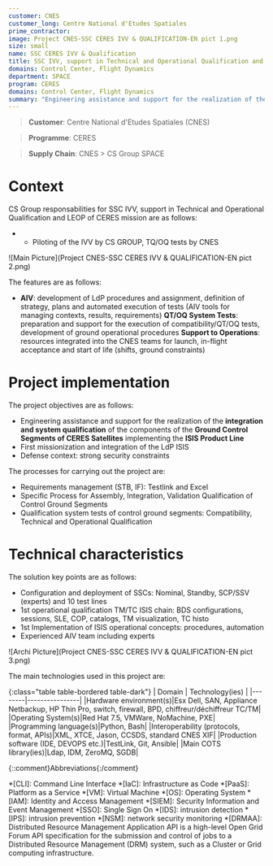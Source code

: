 ```yaml
---
customer: CNES
customer_long: Centre National d'Etudes Spatiales
prime_contractor: 
image: Project CNES-SSC CERES IVV & QUALIFICATION-EN pict 1.png
size: small
name: SSC CERES IVV & Qualification
title: SSC IVV, support in Technical and Operational Qualification and LEOP of CERES mission
domains: Control Center, Flight Dynamics
department: SPACE
program: CERES
domains: Control Center, Flight Dynamics
summary: "Engineering assistance and support for the realization of the **integration and system qualification** of the components of the **Ground Control Segments of CERES Satellites** implementing the **ISIS Product Line**. First missionization and integration of the LdP ISIS. Defense context: strong security constraints"
---
```


> __Customer__\: Centre National d'Etudes Spatiales (CNES)

> __Programme__\: CERES

> __Supply Chain__\: CNES >  CS Group SPACE


# Context


CS Group responsabilities for SSC IVV, support in Technical and Operational Qualification and LEOP of CERES mission are as follows:
* * Piloting of the IVV by CS GROUP, TQ/OQ tests by CNES

![Main Picture](Project CNES-SSC CERES IVV & QUALIFICATION-EN pict 2.png)

The features are as follows:
* **AIV**: development of LdP procedures and assignment, definition of strategy, plans and automated execution of tests (AIV tools for managing contexts, results, requirements)
	**QT/OQ System Tests**: preparation and support for the execution of compatibility/QT/OQ tests, development of ground operational procedures
	**Support to Operations**: resources integrated into the CNES teams for launch, in-flight acceptance and start of life (shifts, ground constraints)

# Project implementation

The project objectives are as follows:
* Engineering assistance and support for the realization of the **integration and system qualification** of the components of the **Ground Control Segments of CERES Satellites** implementing the **ISIS Product Line**
* First missionization and integration of the LdP ISIS
* Defense context: strong security constraints

The processes for carrying out the project are:
* Requirements management (STB, IF): Testlink and Excel
* Specific Process for Assembly, Integration, Validation Qualification of Control Ground Segments
* Qualification system tests of control ground segments: Compatibility, Technical and Operational Qualification

# Technical characteristics

The solution key points are as follows:
* Configuration and deployment of SSCs: Nominal, Standby, SCP/SSV (experts) and 10 test lines
* 1st operational qualification TM/TC ISIS chain: BDS configurations, sessions, SLE, COP, catalogs, TM visualization, TC histo
* 1st Implementation of ISIS operational concepts: procedures, automation 
* Experienced AIV team including experts

![Archi Picture](Project CNES-SSC CERES IVV & QUALIFICATION-EN pict 3.png)

The main technologies used in this project are:

{:class="table table-bordered table-dark"}
| Domain | Technology(ies) |
|--------|----------------|
|Hardware environment(s)|Esx Dell, SAN, Appliance Netbackup, HP Thin Pro, switch, firewall, BPD, chiffreur/déchiffreur TC/TM|
|Operating System(s)|Red Hat 7.5, VMWare, NoMachine,  PXE|
|Programming language(s)|Python, Bash|
|Interoperability (protocols, format, APIs)|XML, XTCE, Jason, CCSDS,  standard CNES XIF|
|Production software (IDE, DEVOPS etc.)|TestLink, Git, Ansible|
|Main COTS library(ies)|Ldap, IDM, ZeroMQ, SGDB|



{::comment}Abbreviations{:/comment}

*[CLI]: Command Line Interface
*[IaC]: Infrastructure as Code
*[PaaS]: Platform as a Service
*[VM]: Virtual Machine
*[OS]: Operating System
*[IAM]: Identity and Access Management
*[SIEM]: Security Information and Event Management
*[SSO]: Single Sign On
*[IDS]: intrusion detection
*[IPS]: intrusion prevention
*[NSM]: network security monitoring
*[DRMAA]: Distributed Resource Management Application API is a high-level Open Grid Forum API specification for the submission and control of jobs to a Distributed Resource Management (DRM) system, such as a Cluster or Grid computing infrastructure.
